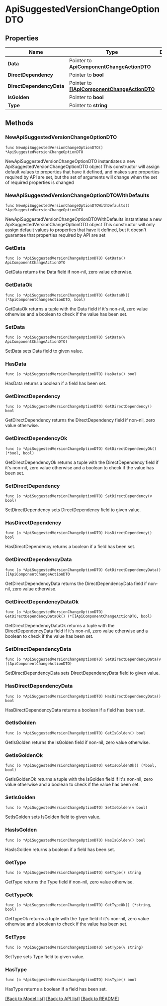 # ApiSuggestedVersionChangeOptionDTO

## Properties

Name | Type | Description | Notes
------------ | ------------- | ------------- | -------------
**Data** | Pointer to [**ApiComponentChangeActionDTO**](ApiComponentChangeActionDTO.md) |  | [optional] 
**DirectDependency** | Pointer to **bool** |  | [optional] 
**DirectDependencyData** | Pointer to [**[]ApiComponentChangeActionDTO**](ApiComponentChangeActionDTO.md) |  | [optional] 
**IsGolden** | Pointer to **bool** |  | [optional] 
**Type** | Pointer to **string** |  | [optional] 

## Methods

### NewApiSuggestedVersionChangeOptionDTO

`func NewApiSuggestedVersionChangeOptionDTO() *ApiSuggestedVersionChangeOptionDTO`

NewApiSuggestedVersionChangeOptionDTO instantiates a new ApiSuggestedVersionChangeOptionDTO object
This constructor will assign default values to properties that have it defined,
and makes sure properties required by API are set, but the set of arguments
will change when the set of required properties is changed

### NewApiSuggestedVersionChangeOptionDTOWithDefaults

`func NewApiSuggestedVersionChangeOptionDTOWithDefaults() *ApiSuggestedVersionChangeOptionDTO`

NewApiSuggestedVersionChangeOptionDTOWithDefaults instantiates a new ApiSuggestedVersionChangeOptionDTO object
This constructor will only assign default values to properties that have it defined,
but it doesn't guarantee that properties required by API are set

### GetData

`func (o *ApiSuggestedVersionChangeOptionDTO) GetData() ApiComponentChangeActionDTO`

GetData returns the Data field if non-nil, zero value otherwise.

### GetDataOk

`func (o *ApiSuggestedVersionChangeOptionDTO) GetDataOk() (*ApiComponentChangeActionDTO, bool)`

GetDataOk returns a tuple with the Data field if it's non-nil, zero value otherwise
and a boolean to check if the value has been set.

### SetData

`func (o *ApiSuggestedVersionChangeOptionDTO) SetData(v ApiComponentChangeActionDTO)`

SetData sets Data field to given value.

### HasData

`func (o *ApiSuggestedVersionChangeOptionDTO) HasData() bool`

HasData returns a boolean if a field has been set.

### GetDirectDependency

`func (o *ApiSuggestedVersionChangeOptionDTO) GetDirectDependency() bool`

GetDirectDependency returns the DirectDependency field if non-nil, zero value otherwise.

### GetDirectDependencyOk

`func (o *ApiSuggestedVersionChangeOptionDTO) GetDirectDependencyOk() (*bool, bool)`

GetDirectDependencyOk returns a tuple with the DirectDependency field if it's non-nil, zero value otherwise
and a boolean to check if the value has been set.

### SetDirectDependency

`func (o *ApiSuggestedVersionChangeOptionDTO) SetDirectDependency(v bool)`

SetDirectDependency sets DirectDependency field to given value.

### HasDirectDependency

`func (o *ApiSuggestedVersionChangeOptionDTO) HasDirectDependency() bool`

HasDirectDependency returns a boolean if a field has been set.

### GetDirectDependencyData

`func (o *ApiSuggestedVersionChangeOptionDTO) GetDirectDependencyData() []ApiComponentChangeActionDTO`

GetDirectDependencyData returns the DirectDependencyData field if non-nil, zero value otherwise.

### GetDirectDependencyDataOk

`func (o *ApiSuggestedVersionChangeOptionDTO) GetDirectDependencyDataOk() (*[]ApiComponentChangeActionDTO, bool)`

GetDirectDependencyDataOk returns a tuple with the DirectDependencyData field if it's non-nil, zero value otherwise
and a boolean to check if the value has been set.

### SetDirectDependencyData

`func (o *ApiSuggestedVersionChangeOptionDTO) SetDirectDependencyData(v []ApiComponentChangeActionDTO)`

SetDirectDependencyData sets DirectDependencyData field to given value.

### HasDirectDependencyData

`func (o *ApiSuggestedVersionChangeOptionDTO) HasDirectDependencyData() bool`

HasDirectDependencyData returns a boolean if a field has been set.

### GetIsGolden

`func (o *ApiSuggestedVersionChangeOptionDTO) GetIsGolden() bool`

GetIsGolden returns the IsGolden field if non-nil, zero value otherwise.

### GetIsGoldenOk

`func (o *ApiSuggestedVersionChangeOptionDTO) GetIsGoldenOk() (*bool, bool)`

GetIsGoldenOk returns a tuple with the IsGolden field if it's non-nil, zero value otherwise
and a boolean to check if the value has been set.

### SetIsGolden

`func (o *ApiSuggestedVersionChangeOptionDTO) SetIsGolden(v bool)`

SetIsGolden sets IsGolden field to given value.

### HasIsGolden

`func (o *ApiSuggestedVersionChangeOptionDTO) HasIsGolden() bool`

HasIsGolden returns a boolean if a field has been set.

### GetType

`func (o *ApiSuggestedVersionChangeOptionDTO) GetType() string`

GetType returns the Type field if non-nil, zero value otherwise.

### GetTypeOk

`func (o *ApiSuggestedVersionChangeOptionDTO) GetTypeOk() (*string, bool)`

GetTypeOk returns a tuple with the Type field if it's non-nil, zero value otherwise
and a boolean to check if the value has been set.

### SetType

`func (o *ApiSuggestedVersionChangeOptionDTO) SetType(v string)`

SetType sets Type field to given value.

### HasType

`func (o *ApiSuggestedVersionChangeOptionDTO) HasType() bool`

HasType returns a boolean if a field has been set.


[[Back to Model list]](../README.md#documentation-for-models) [[Back to API list]](../README.md#documentation-for-api-endpoints) [[Back to README]](../README.md)


